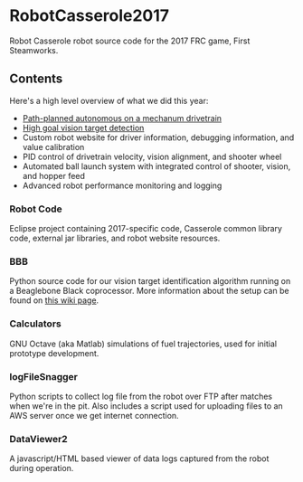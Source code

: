 # RobotCasserole2017
Robot Casserole robot source code for the 2017 FRC game, First Steamworks.

## Contents

Here's a high level overview of what we did this year:
- [Path-planned autonomous on a mechanum drivetrain](https://github.com/RobotCasserole1736/MecanumPathPlanner)
- [High goal vision target detection](https://github.com/RobotCasserole1736/RobotCasserole2017/wiki/Vision-Target-Qualification-Algorithm)
- Custom robot website for driver information, debugging information, and value calibration
- PID control of drivetrain velocity, vision alignment, and shooter wheel
- Automated ball launch system with integrated control of shooter, vision, and hopper feed
- Advanced robot performance monitoring and logging

### Robot Code

Eclipse project containing 2017-specific code, Casserole common library code, external jar libraries, and robot website resources.

### BBB

Python source code for our vision target identification algorithm running on a Beaglebone Black coprocessor. More information about the setup can be found on [this wiki page](https://github.com/RobotCasserole1736/RobotCasserole2017/wiki/Vision-Target-Identification-System).

### Calculators

GNU Octave (aka Matlab) simulations of fuel trajectories, used for initial prototype development.

### logFileSnagger

Python scripts to collect log file from the robot over FTP after matches when we're in the pit. Also includes a script used for uploading files to an AWS server once we get internet connection.

### DataViewer2

A javascript/HTML based viewer of data logs captured from the robot during operation.


